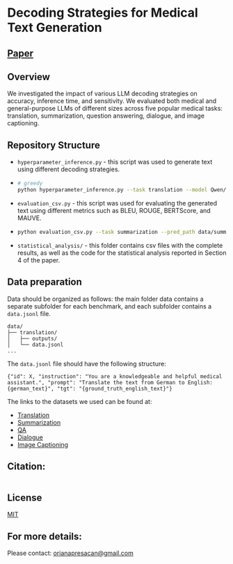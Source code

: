 # Decoding Strategies for Medical Text Generation

## [Paper](https://arxiv.org/abs/2508.13580) 


## Overview
We investigated the impact of various LLM decoding strategies on accuracy, inference time, and sensitivity. We evaluated both medical and general-purpose LLMs of different sizes across five popular medical tasks: translation, summarization, question answering, dialogue, and image captioning.

## Repository Structure

- `hyperparameter_inference.py` - this script was used to generate text using different decoding strategies.
- 
    ```bash
    # greedy
    python hyperparameter_inference.py --task translation --model Qwen/Qwen3-1.7B --decoding_strategy greedy
    ```
    
- `evaluation_csv.py` - this script was used for evaluating the generated text using different metrics such as BLEU, ROUGE, BERTScore, and MAUVE.
- 
    ```bash
    python evaluation_csv.py --task summarization --pred_path data/summarization/outputs --gt_file data/summarization/data.jsonl
    ```
    
- `statistical_analysis/` - this folder contains csv files with the complete results, as well as the code for the statistical analysis reported in Section 4 of the paper.

## Data preparation
Data should be organized as follows: the main folder data contains a separate subfolder for each benchmark, and each subfolder contains a `data.jsonl` file.

``` 
data/
├── translation/
│   ├── outputs/
│   └── data.jsonl
...
``` 

The `data.jsonl` file should have the following structure:
``` 
{"id": X, "instruction": "You are a knowledgeable and helpful medical assistant.", "prompt": "Translate the text from German to English: {german_text}", "tgt": "{ground_truth_english_text}"}
``` 

The links to the datasets we used can be found at:
- [Translation](https://ufal.mff.cuni.cz/ufal_medical_corpus)
- [Summarization](https://huggingface.co/datasets/ccdv/pubmed-summarization/tree/main/section)
- [QA](https://huggingface.co/datasets/medalpaca/medical_meadow_medical_flashcards)
- [Dialogue]()
- [Image Captioning](https://zenodo.org/records/8333645)

## Citation:
```

```

## License
[MIT](https://choosealicense.com/licenses/mit/)

## For more details:
Please contact: orianapresacan@gmail.com
